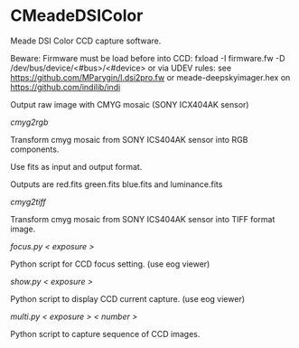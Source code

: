 # CMeadeDSIColor

Meade DSI Color CCD capture software.

Beware:
Firmware must be load before into CCD: fxload -I firmware.fw -D /dev/bus/device/<#bus>/<#device> or via UDEV rules: 
see https://github.com/MParygin/l.dsi2pro.fw or meade-deepskyimager.hex on https://github.com/indilib/indi

Output raw image with CMYG mosaic (SONY ICX404AK sensor)


*cmyg2rgb*

Transform cmyg mosaic from SONY ICS404AK sensor into RGB components.

Use fits as input and output format.

Outputs are red.fits green.fits blue.fits and luminance.fits

*cmyg2tiff*

Transform cmyg mosaic from SONY ICS404AK sensor into TIFF format image.

*focus.py < exposure >*

Python script for CCD focus setting. (use eog viewer)

*show.py < exposure >*

Python script to display CCD current capture. (use eog viewer)

*multi.py < exposure > < number >*

Python script to capture sequence of CCD images.
